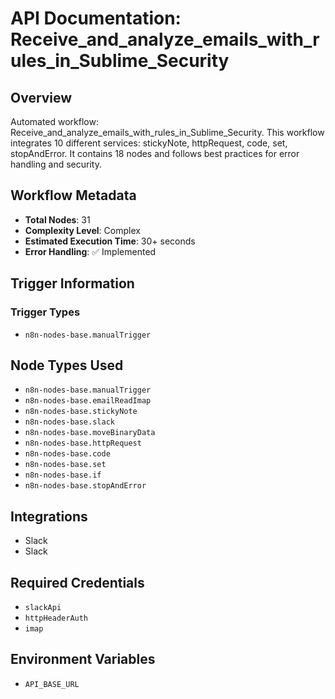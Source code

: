 # API Documentation: Receive_and_analyze_emails_with_rules_in_Sublime_Security

## Overview
Automated workflow: Receive_and_analyze_emails_with_rules_in_Sublime_Security. This workflow integrates 10 different services: stickyNote, httpRequest, code, set, stopAndError. It contains 18 nodes and follows best practices for error handling and security.

## Workflow Metadata
- **Total Nodes**: 31
- **Complexity Level**: Complex
- **Estimated Execution Time**: 30+ seconds
- **Error Handling**: ✅ Implemented

## Trigger Information
### Trigger Types
- `n8n-nodes-base.manualTrigger`

## Node Types Used
- `n8n-nodes-base.manualTrigger`
- `n8n-nodes-base.emailReadImap`
- `n8n-nodes-base.stickyNote`
- `n8n-nodes-base.slack`
- `n8n-nodes-base.moveBinaryData`
- `n8n-nodes-base.httpRequest`
- `n8n-nodes-base.code`
- `n8n-nodes-base.set`
- `n8n-nodes-base.if`
- `n8n-nodes-base.stopAndError`

## Integrations
- Slack
- Slack

## Required Credentials
- `slackApi`
- `httpHeaderAuth`
- `imap`

## Environment Variables
- `API_BASE_URL`
